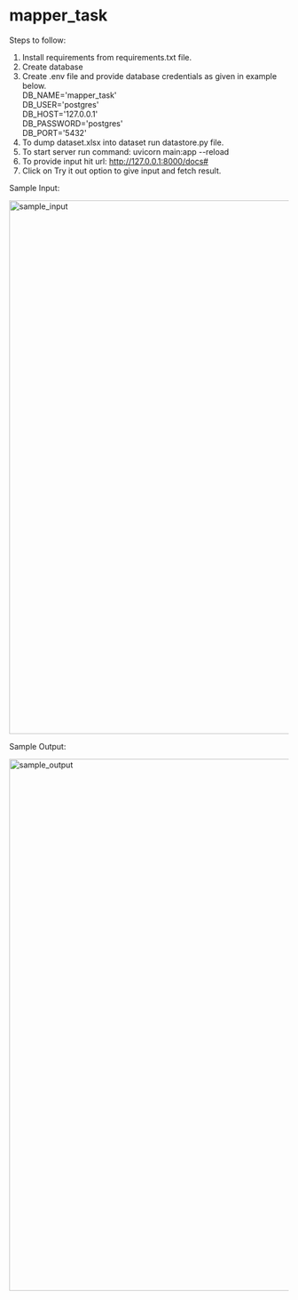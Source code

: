 # mapper_task


Steps to follow:
1. Install requirements from requirements.txt file.
2. Create database
3. Create .env file and provide database credentials as given in example below.<br>
	DB_NAME='mapper_task' <br>
	DB_USER='postgres'  <br>
	DB_HOST='127.0.0.1' <br>
	DB_PASSWORD='postgres' <br>
	DB_PORT='5432' <br>
4. To dump dataset.xlsx into dataset run datastore.py file.
5. To start server run command: uvicorn main:app --reload
6. To provide input hit url: http://127.0.0.1:8000/docs#
7. Click on Try it out option to give input and fetch result.

Sample Input: 

<img width="960" alt="sample_input" src="https://user-images.githubusercontent.com/70424574/153375693-2d1ec100-d0a1-456e-ba84-55b9e4c8eca9.png">

Sample Output:

<img width="957" alt="sample_output" src="https://user-images.githubusercontent.com/70424574/153375986-4c5ed8b1-ae96-4980-9949-beac99248397.png">
